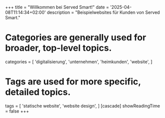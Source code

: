 +++
title = "Willkommen bei Served Smart!"
date = '2025-04-08T11:14:34+02:00'
description = "Beispielwebsites für Kunden von Served Smart."
# Categories are generally used for broader, top-level topics.
categories = [
 'digitalisierung',
 'unternehmen',
 'heimkunden',
 'website',
]
# Tags are used for more specific, detailed topics.
tags = [
 'statische website',
 'website design',
]
[cascade]
showReadingTime = false
+++

